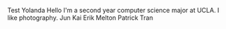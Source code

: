 Test
Yolanda
Hello I'm a second year computer science major at UCLA. I like photography.
Jun Kai
Erik Melton
Patrick Tran






